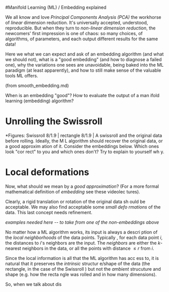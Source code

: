 #Manifold Learning (ML) / Embedding explained

We all know and love *Principal Components Analysis (PCA)* the workhorse of *linear* dimension reduction. It's universally accepted, understood, reproducible. But when they turn to *non-linear dimension reduction*, the newcomers' first impression is one of chaos: so many choices, of algorithms, of parameters, and each output different results for the same data!

Here we what we can expect and ask of an embedding algorithm (and what we should not), what is a "good embedding" (and how to diagnose a failed one), why the variations one sees are unavoidable, being baked into the ML paradigm (at least apparently), and how to still make sense of the valuable tools ML offers. 

(from smooth_embedding.md)

When is an embedding "good"? How to evaluate the output of a man
ifold learning (embedding) algorithm?

Unrolling the Swissroll
=======================

*Figures: Swissroll 8/1.9 | rectangle 8/1.9 |
A swissroll and the original data before rolling. Ideally, the M
L algorithm should recover the original data, or a good approxim
ation of it. Consider the embeddings below. Which ones look "cor
rect" to you and which ones don't? Try to explain to yourself wh
y.


Local deformations
==================
Now, what should we mean by a _good approximation_? (For a more 
formal mathematical definition of _embedding_ see these videolec
tures).

Clearly, a rigid translation or rotation of the original data sh
ould be acceptable. We may also find acceptable some _small defo
rmations_ of the data. This last concept needs refinement.

*examples needed here -- to take from one of the non-embeddings 
above*

No matter how a ML algorithm works, its input is always a descri
ption of the _local neighborhoods_ of the data points. Typically
, for each data point $i$, the distances to $i$'s neighbors are 
the input. The _neighbors_ are either the $k$-nearest neighbors 
in the data, or all the points with distance $\leq r$ from $i$.

Since the local information is all that the ML algorithm has acc
ess to, it is natural that it preserves the _intrinsic_ structur
e/shape of the data (the rectangle, in the case of the Swissroll
) but not the _ambient_ strucuture and shape (e.g. how the recta
ngle was rolled and in how many dimensions).  

So, when we talk about dis
